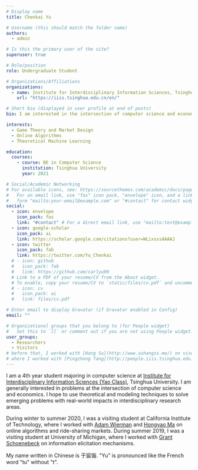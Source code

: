 ```yaml
---
# Display name
title: Chenkai Yu

# Username (this should match the folder name)
authors:
  - admin

# Is this the primary user of the site?
superuser: true

# Role/position
role: Undergraduate Student

# Organizations/Affiliations
organizations:
  - name: Institute for Interdisciplinary Information Sciences, Tsinghua University
    url: "https://iiis.tsinghua.edu.cn/en/"

# Short bio (displayed in user profile at end of posts)
bio: I am interested in the intersection of computer science and economics.

interests:
  - Game Theory and Market Design
  - Online Algorithms
  - Theoretical Machine Learning

education:
  courses:
    - course: BE in Computer Science
      institution: Tsinghua University
      year: 2021

# Social/Academic Networking
# For available icons, see: https://sourcethemes.com/academic/docs/page-builder/#icons
#   For an email link, use "fas" icon pack, "envelope" icon, and a link in the
#   form "mailto:your-email@example.com" or "#contact" for contact widget.
social:
  - icon: envelope
    icon_pack: fas
    link: "#contact" # For a direct email link, use "mailto:test@example.org".
  - icon: google-scholar
    icon_pack: ai
    link: https://scholar.google.com/citations?user=WLixsssAAAAJ
  - icon: twitter
    icon_pack: fab
    link: https://twitter.com/Yu_Chenkai
  # - icon: github
  #   icon_pack: fab
  #   link: https://github.com/carlyu99
  # Link to a PDF of your resume/CV from the About widget.
  # To enable, copy your resume/CV to `static/files/cv.pdf` and uncomment the lines below.
  # - icon: cv
  #   icon_pack: ai
  #   link: files/cv.pdf

# Enter email to display Gravatar (if Gravatar enabled in Config)
email: ""

# Organizational groups that you belong to (for People widget)
#   Set this to `[]` or comment out if you are not using People widget.
user_groups:
  - Researchers
  - Visitors
# before that, I worked with [Hang Su](http://www.suhangss.me/) on visual reasoning
# where I worked with [Pingzhong Tang](http://people.iiis.tsinghua.edu.cn/~kenshin/) on computational game theory and auction design
---
```


I am a 4th year student majoring in computer science at [Institute for Interdisciplinary Information Sciences (Yao Class)](https://iiis.tsinghua.edu.cn/en/), Tsinghua University. I am generally interested in problems at the intersection of computer science and economics. I hope to use theoretical and modeling techniques to solve emerging problems with real-world impacts in interdisciplinary research areas.

During winter to summer 2020, I was a visiting student at California Institute of Technology, where I worked with [Adam Wierman](https://adamwierman.com/) and [Hongyao Ma](https://www.hongyaoma.com/) on online algorithms and ride-sharing markets. During summer 2019, I was a visiting student at University of Michigan, where I worked with [Grant Schoenebeck](http://schoeneb.people.si.umich.edu/) on information elicitation mechanisms.

My name written in Chinese is 于宸锴. "Yu" is pronounced like the French word "tu" without "t".
